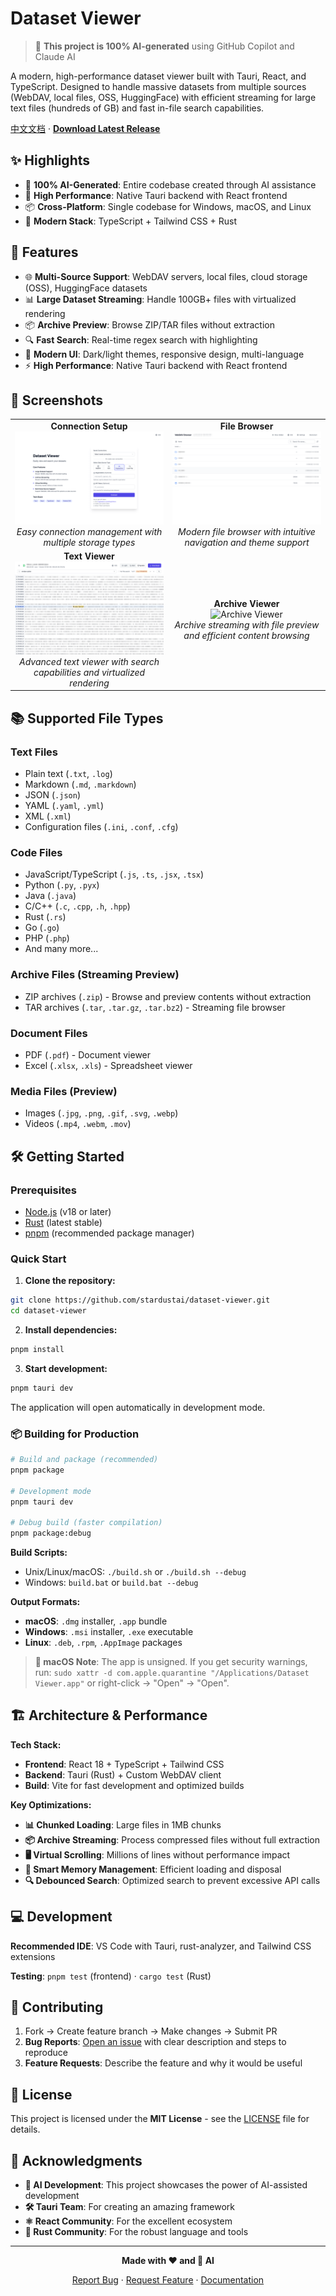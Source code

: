 # Dataset Viewer

> 🤖 **This project is 100% AI-generated** using GitHub Copilot and Claude AI

A modern, high-performance dataset viewer built with Tauri, React, and TypeScript. Designed to handle massive datasets from multiple sources (WebDAV, local files, OSS, HuggingFace) with efficient streaming for large text files (hundreds of GB) and fast in-file search capabilities.

[中文文档](README_zh.md) · **[Download Latest Release](https://github.com/stardustai/dataset-viewer/releases/latest)**

## ✨ Highlights

- 🤖 **100% AI-Generated**: Entire codebase created through AI assistance
- 🚀 **High Performance**: Native Tauri backend with React frontend
- 📦 **Cross-Platform**: Single codebase for Windows, macOS, and Linux
- 🔧 **Modern Stack**: TypeScript + Tailwind CSS + Rust

## 🚀 Features

- 🌐 **Multi-Source Support**: WebDAV servers, local files, cloud storage (OSS), HuggingFace datasets
- 📊 **Large Dataset Streaming**: Handle 100GB+ files with virtualized rendering
- 📦 **Archive Preview**: Browse ZIP/TAR files without extraction
- 🔍 **Fast Search**: Real-time regex search with highlighting
- 🎨 **Modern UI**: Dark/light themes, responsive design, multi-language
- ⚡ **High Performance**: Native Tauri backend with React frontend

## 📸 Screenshots

<div align="center">
<table width="100%">
  <tr>
    <td align="center" width="50%">
      <b>Connection Setup</b><br>
      <img src="screenshots/connect.png" alt="Connection Setup" style="max-width:100%;">
      <br><em>Easy connection management with multiple storage types</em>
    </td>
    <td align="center" width="50%">
      <b>File Browser</b><br>
      <img src="screenshots/home.png" alt="File Browser" style="max-width:100%;">
      <br><em>Modern file browser with intuitive navigation and theme support</em>
    </td>
  </tr>
  <tr>
    <td align="center" width="50%">
      <b>Text Viewer</b><br>
      <img src="screenshots/text.png" alt="Text Viewer" style="max-width:100%;">
      <br><em>Advanced text viewer with search capabilities and virtualized rendering</em>
    </td>
    <td align="center" width="50%">
      <b>Archive Viewer</b><br>
      <img src="screenshots/archive.png" alt="Archive Viewer" style="max-width:100%;">
      <br><em>Archive streaming with file preview and efficient content browsing</em>
    </td>
  </tr>
</table>
</div>

## 📚 Supported File Types

### Text Files
- Plain text (`.txt`, `.log`)
- Markdown (`.md`, `.markdown`)
- JSON (`.json`)
- YAML (`.yaml`, `.yml`)
- XML (`.xml`)
- Configuration files (`.ini`, `.conf`, `.cfg`)

### Code Files
- JavaScript/TypeScript (`.js`, `.ts`, `.jsx`, `.tsx`)
- Python (`.py`, `.pyx`)
- Java (`.java`)
- C/C++ (`.c`, `.cpp`, `.h`, `.hpp`)
- Rust (`.rs`)
- Go (`.go`)
- PHP (`.php`)
- And many more...

### Archive Files (Streaming Preview)
- ZIP archives (`.zip`) - Browse and preview contents without extraction
- TAR archives (`.tar`, `.tar.gz`, `.tar.bz2`) - Streaming file browser

### Document Files
- PDF (`.pdf`) - Document viewer
- Excel (`.xlsx`, `.xls`) - Spreadsheet viewer

### Media Files (Preview)
- Images (`.jpg`, `.png`, `.gif`, `.svg`, `.webp`)
- Videos (`.mp4`, `.webm`, `.mov`)

## 🛠 Getting Started

### Prerequisites

- [Node.js](https://nodejs.org/) (v18 or later)
- [Rust](https://rustup.rs/) (latest stable)
- [pnpm](https://pnpm.io/) (recommended package manager)

### Quick Start

1. **Clone the repository:**
```bash
git clone https://github.com/stardustai/dataset-viewer.git
cd dataset-viewer
```

2. **Install dependencies:**
```bash
pnpm install
```

3. **Start development:**
```bash
pnpm tauri dev
```

The application will open automatically in development mode.

### 📦 Building for Production

```bash
# Build and package (recommended)
pnpm package

# Development mode
pnpm tauri dev

# Debug build (faster compilation)
pnpm package:debug
```

**Build Scripts:**
- Unix/Linux/macOS: `./build.sh` or `./build.sh --debug`
- Windows: `build.bat` or `build.bat --debug`

**Output Formats:**
- **macOS**: `.dmg` installer, `.app` bundle
- **Windows**: `.msi` installer, `.exe` executable
- **Linux**: `.deb`, `.rpm`, `.AppImage` packages

> **📱 macOS Note**: The app is unsigned. If you get security warnings, run: `sudo xattr -d com.apple.quarantine "/Applications/Dataset Viewer.app"` or right-click → "Open" → "Open".

## 🏗 Architecture & Performance

**Tech Stack:**
- **Frontend**: React 18 + TypeScript + Tailwind CSS
- **Backend**: Tauri (Rust) + Custom WebDAV client
- **Build**: Vite for fast development and optimized builds

**Key Optimizations:**
- **📊 Chunked Loading**: Large files in 1MB chunks
- **📦 Archive Streaming**: Process compressed files without full extraction
- **🖥 Virtual Scrolling**: Millions of lines without performance impact
- **🧠 Smart Memory Management**: Efficient loading and disposal
- **🔍 Debounced Search**: Optimized search to prevent excessive API calls

## 💻 Development

**Recommended IDE**: VS Code with Tauri, rust-analyzer, and Tailwind CSS extensions

**Testing**: `pnpm test` (frontend) · `cargo test` (Rust)

## 🤝 Contributing

1. Fork → Create feature branch → Make changes → Submit PR
2. **Bug Reports**: [Open an issue](https://github.com/stardustai/dataset-viewer/issues) with clear description and steps to reproduce
3. **Feature Requests**: Describe the feature and why it would be useful

## 📄 License

This project is licensed under the **MIT License** - see the [LICENSE](LICENSE) file for details.

## 🙏 Acknowledgments

- **🤖 AI Development**: This project showcases the power of AI-assisted development
- **🛠 Tauri Team**: For creating an amazing framework
- **⚛️ React Community**: For the excellent ecosystem
- **🦀 Rust Community**: For the robust language and tools

---

<div align="center">

**Made with ❤️ and 🤖 AI**

[Report Bug](https://github.com/stardustai/dataset-viewer/issues) · [Request Feature](https://github.com/stardustai/dataset-viewer/issues) · [Documentation](https://github.com/stardustai/dataset-viewer/wiki)

</div>
